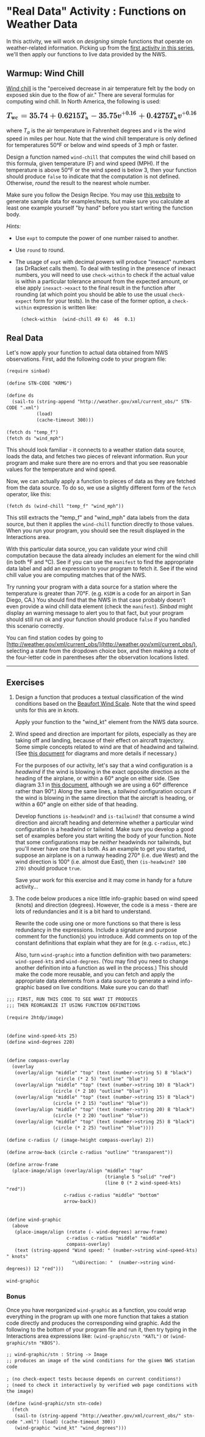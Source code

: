 # "Real Data" Activity : Functions on Weather Data

In this activity, we will work on *designing* simple functions that operate on weather-related information. Picking up from the [first activity in this series](welcome1-expr.md), we'll then apply our functions to live data provided by the NWS.

## Warmup: Wind Chill

[Wind chill](https://en.wikipedia.org/wiki/Wind_chill) is the "perceived decrease in air temperature felt by the body on exposed skin due to the flow of air." There are several formulas for computing wind chill. In North America, the following is used:

![wind chill formula](wind-chill-formula.svg)

where *T<sub>a</sub>* is the air temperature in Fahrenheit degrees and *v* is the wind speed in miles per hour. Note that the wind chill temperature is only defined for temperatures 50&deg;F or below and wind speeds of 3 mph or faster.

Design a function named `wind-chill` that computes the wind chill based on this formula, given temperature (F) and wind speed (MPH). If the temperature is above 50&deg;F or the wind speed is below 3, then your function should produce `false` to indicate that the computation is not defined. Otherwise, *round* the result to the nearest whole number.

Make sure you follow the Design Recipe. You may use [this website](http://www.nws.noaa.gov/om/cold/wind_chill.shtml) to generate sample data for examples/tests, but make sure you calculate at least one example yourself "by hand" before you start writing the function body.

*Hints:*

* Use `expt` to compute the power of one number raised to another. 
* Use `round` to round.
* The usage of `expt` with decimal powers will produce "inexact" numbers (as DrRacket calls them). To deal with testing in the presence of inexact numbers, you will need to use `check-within` to check if the actual value is within a particular tolerance amount from the expected amount, or else apply `inexact->exact` to the final result in the function after rounding (at which point you should be able to use the usual `check-expect` form for your tests). In the case of the former option, a `check-within` expression is written like:

        (check-within  (wind-chill 49 6)  46  0.1)


## Real Data

Let's now apply your function to actual data obtained from NWS observations. First, add the following code to your program file:

````
(require sinbad)

(define STN-CODE "KRMG")

(define ds
  (sail-to (string-append "http://weather.gov/xml/current_obs/" STN-CODE ".xml")
           (load)
           (cache-timeout 300)))

(fetch ds "temp_f")
(fetch ds "wind_mph")
````

This should look familiar - it connects to a weather station data source, loads the data, and fetches two pieces of relevant information. Run your program and make sure there are no errors and that you see reasonable values for the temperature and wind speed.

Now, we can actually apply a function to pieces of data as they are fetched from the data source. To do so, we use a slightly different form of the `fetch` operator, like this:

````
(fetch ds (wind-chill "temp_f" "wind_mph"))
````

This still extracts the  "temp_f" and "wind_mph" data labels from the data source, but then it applies the `wind-chill` function directly to those values. When you run your program, you should see the result displayed in the Interactions area.

With this particular data source, you can validate your wind chill computation because the data already includes an element for the wind chill (in both &deg;F and &deg;C). See if you can use the `manifest` to find the appropriate data label and add an expression to your program to fetch it. See if the wind chill value you are computing matches that of the NWS.

Try running your program with a data source for a station where the temperature is greater than 70&deg;F. (e.g. `KSDM` is a code for an airport in San Diego, CA.) You should find that the NWS in that case probably doesn't even provide a wind chill data element (check the `manifest`). *Sinbad* might display an warning message to alert you to that fact, but your program should still run ok and your function should produce `false` if you handled this scenario correctly.

You can find station codes by going to [http://weather.gov/xml/current_obs/](http://weather.gov/xml/current_obs/), selecting a state from the dropdown choice box, and then making a note of the four-letter code in parentheses after the observation locations listed.



<hr />

## Exercises

1. Design a function that produces a textual classification of the wind conditions based on the [Beaufort Wind Scale](http://www.spc.noaa.gov/faq/tornado/beaufort.html). Note that the wind speed units for this are in *knots*.

   Apply your function to the "wind_kt" element from the NWS data source.
   
   
2. Wind speed and direction are important for pilots, especially as they are taking off and landing, because of their effect on aircraft trajectory. Some simple concepts related to wind are that of headwind and tailwind. (See [this document](https://www.ivao.aero/training/documentation/books/PP_ADC_Headwind_croswind_calc.pdf) for diagrams and more details if necessary.) 

   For the purposes of our activity, let's say that a wind configuration is a *headwind* if the wind is blowing in the exact opposite direction as the heading of the airplane, or within a 60&deg; angle on either side. (See diagram 3.1 in [this document](https://www.ivao.aero/training/documentation/books/PP_ADC_Headwind_croswind_calc.pdf), although we are using a 60&deg; difference rather than 90&deg;.) Along the same lines, a *tailwind* configuration occurs if the wind is blowing in the same direction that the aircraft is heading, or within a 60&deg; angle on either side of that heading.
   
   Develop functions `is-headwind?` and `is-tailwind?` that consume a wind direction and aircraft heading and determine whether a particular wind configuration is a headwind or tailwind. Make sure you develop a good set of examples before you start writing the body of your function. Note that some configurations may be *neither* headwinds nor tailwinds, but you'll never have one that is both. As an example to get you started, suppose an airplane is on a runway heading 270&deg; (i.e. due West) and the wind direction is 100&deg; (i.e. almost due East), then `(is-headwind? 100 270)` should produce `true`.
   
   Save your work for this exercise and it may come in handy for a future activity...
   
   
3. The code below produces a nice little info-graphic based on wind speed (knots) and direction (degrees). However, the code is a mess - there are lots of redundancies and it is a bit hard to understand. 

   Rewrite the code using one or more functions so that there is less redundancy in the expressions. Include a signature and purpose comment for the function(s) you introduce. Add comments on top of the constant definitions that explain what they are for (e.g. `c-radius`, etc.)
   
   Also, turn `wind-graphic` into a function definition with two parameters: `wind-speed-kts` and `wind-degrees`. (You may find you need to change another definition into a function as well in the process.) This should make the code more reusable, and you can fetch and apply the appropriate data elements from a data source to generate a wind info-graphic based on live conditions. Make sure you can do that!
   
````
;;; FIRST, RUN THIS CODE TO SEE WHAT IT PRODUCES
;;; THEN REORGANIZE IT USING FUNCTION DEFINITIONS

(require 2htdp/image)


(define wind-speed-kts 25)
(define wind-degrees 220)


(define compass-overlay
  (overlay
   (overlay/align "middle" "top" (text (number->string 5) 8 "black")
                  (circle (* 2 5) "outline" "blue"))
   (overlay/align "middle" "top" (text (number->string 10) 8 "black")
                 (circle (* 2 10) "outline" "blue"))
   (overlay/align "middle" "top" (text (number->string 15) 8 "black")
                 (circle (* 2 15) "outline" "blue"))
   (overlay/align "middle" "top" (text (number->string 20) 8 "black")
                 (circle (* 2 20) "outline" "blue"))
   (overlay/align "middle" "top" (text (number->string 25) 8 "black")
                 (circle (* 2 25) "outline" "blue"))))

(define c-radius (/ (image-height compass-overlay) 2))
 
(define arrow-back (circle c-radius "outline" "transparent"))

(define arrow-frame
  (place-image/align (overlay/align "middle" "top"
                                    (triangle 5 "solid" "red")
                                    (line 0 (* 2 wind-speed-kts) "red"))
                     c-radius c-radius "middle" "bottom"
                     arrow-back))


(define wind-graphic 
  (above
   (place-image/align (rotate (- wind-degrees) arrow-frame)
                      c-radius c-radius "middle" "middle"
                      compass-overlay)
   (text (string-append "Wind speed: " (number->string wind-speed-kts) " knots"
                        "\nDirection: "  (number->string wind-degrees)) 12 "red")))

wind-graphic
````

   ### Bonus

   Once you have reorganized `wind-graphic` as a function, you could wrap everything in the program up with one more function that takes a station code directly and produces the corresponding wind graphic. Add the following to the bottom of your program file and run it, then try typing in the Interactions area expressions like: `(wind-graphic/stn "KATL")` or `(wind-graphic/stn "KBOS")`.

````
;; wind-graphic/stn : String -> Image
;; produces an image of the wind conditions for the given NWS station code

; (no check-expect tests because depends on current conditions!)
; (need to check it interactively by verified web page conditions with the image)

(define (wind-graphic/stn stn-code)
  (fetch
   (sail-to (string-append "http://weather.gov/xml/current_obs/" stn-code ".xml") (load) (cache-timeout 300))
   (wind-graphic "wind_kt" "wind_degrees")))
````



